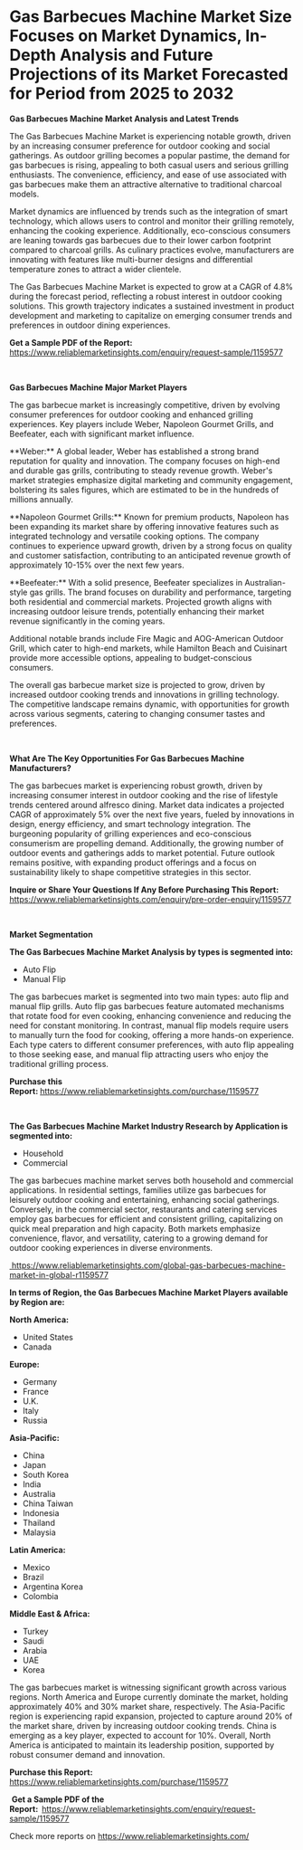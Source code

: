<p><h1>Gas Barbecues Machine Market Size Focuses on Market Dynamics, In-Depth Analysis and Future Projections of its Market Forecasted for Period from 2025 to 2032</h1></p><p><strong>Gas Barbecues Machine Market Analysis and Latest Trends</strong></p>
<p><p>The Gas Barbecues Machine Market is experiencing notable growth, driven by an increasing consumer preference for outdoor cooking and social gatherings. As outdoor grilling becomes a popular pastime, the demand for gas barbecues is rising, appealing to both casual users and serious grilling enthusiasts. The convenience, efficiency, and ease of use associated with gas barbecues make them an attractive alternative to traditional charcoal models. </p><p>Market dynamics are influenced by trends such as the integration of smart technology, which allows users to control and monitor their grilling remotely, enhancing the cooking experience. Additionally, eco-conscious consumers are leaning towards gas barbecues due to their lower carbon footprint compared to charcoal grills. As culinary practices evolve, manufacturers are innovating with features like multi-burner designs and differential temperature zones to attract a wider clientele. </p><p>The Gas Barbecues Machine Market is expected to grow at a CAGR of 4.8% during the forecast period, reflecting a robust interest in outdoor cooking solutions. This growth trajectory indicates a sustained investment in product development and marketing to capitalize on emerging consumer trends and preferences in outdoor dining experiences.</p></p>
<p><strong>Get a Sample PDF of the Report:&nbsp;</strong> <a href="https://www.reliablemarketinsights.com/enquiry/request-sample/1159577?utm_campaign=3268&utm_medium=2&utm_source=Github&utm_content=ia&utm_term=22032025&utm_id=gas-barbecues-machine">https://www.reliablemarketinsights.com/enquiry/request-sample/1159577</a></p>
<p>&nbsp;</p>
<p><strong>Gas Barbecues Machine Major Market Players</strong></p>
<p><p>The gas barbecue market is increasingly competitive, driven by evolving consumer preferences for outdoor cooking and enhanced grilling experiences. Key players include Weber, Napoleon Gourmet Grills, and Beefeater, each with significant market influence.</p><p>**Weber:** A global leader, Weber has established a strong brand reputation for quality and innovation. The company focuses on high-end and durable gas grills, contributing to steady revenue growth. Weber's market strategies emphasize digital marketing and community engagement, bolstering its sales figures, which are estimated to be in the hundreds of millions annually.</p><p>**Napoleon Gourmet Grills:** Known for premium products, Napoleon has been expanding its market share by offering innovative features such as integrated technology and versatile cooking options. The company continues to experience upward growth, driven by a strong focus on quality and customer satisfaction, contributing to an anticipated revenue growth of approximately 10-15% over the next few years.</p><p>**Beefeater:** With a solid presence, Beefeater specializes in Australian-style gas grills. The brand focuses on durability and performance, targeting both residential and commercial markets. Projected growth aligns with increasing outdoor leisure trends, potentially enhancing their market revenue significantly in the coming years.</p><p>Additional notable brands include Fire Magic and AOG-American Outdoor Grill, which cater to high-end markets, while Hamilton Beach and Cuisinart provide more accessible options, appealing to budget-conscious consumers. </p><p>The overall gas barbecue market size is projected to grow, driven by increased outdoor cooking trends and innovations in grilling technology. The competitive landscape remains dynamic, with opportunities for growth across various segments, catering to changing consumer tastes and preferences.</p></p>
<p>&nbsp;</p>
<p><strong>What Are The Key Opportunities For Gas Barbecues Machine Manufacturers?</strong></p>
<p><p>The gas barbecues market is experiencing robust growth, driven by increasing consumer interest in outdoor cooking and the rise of lifestyle trends centered around alfresco dining. Market data indicates a projected CAGR of approximately 5% over the next five years, fueled by innovations in design, energy efficiency, and smart technology integration. The burgeoning popularity of grilling experiences and eco-conscious consumerism are propelling demand. Additionally, the growing number of outdoor events and gatherings adds to market potential. Future outlook remains positive, with expanding product offerings and a focus on sustainability likely to shape competitive strategies in this sector.</p></p>
<p><strong>Inquire or Share Your Questions If Any Before Purchasing This Report:</strong> <a href="https://www.reliablemarketinsights.com/enquiry/pre-order-enquiry/1159577?utm_campaign=3268&utm_medium=2&utm_source=Github&utm_content=ia&utm_term=22032025&utm_id=gas-barbecues-machine">https://www.reliablemarketinsights.com/enquiry/pre-order-enquiry/1159577</a></p>
<p>&nbsp;</p>
<p><strong>Market Segmentation</strong></p>
<p><strong>The Gas Barbecues Machine Market Analysis by types is segmented into:</strong></p>
<p><ul><li>Auto Flip</li><li>Manual Flip</li></ul></p>
<p><p>The gas barbecues market is segmented into two main types: auto flip and manual flip grills. Auto flip gas barbecues feature automated mechanisms that rotate food for even cooking, enhancing convenience and reducing the need for constant monitoring. In contrast, manual flip models require users to manually turn the food for cooking, offering a more hands-on experience. Each type caters to different consumer preferences, with auto flip appealing to those seeking ease, and manual flip attracting users who enjoy the traditional grilling process.</p></p>
<p><strong>Purchase this Report:&nbsp;</strong><a href="https://www.reliablemarketinsights.com/purchase/1159577?utm_campaign=3268&utm_medium=2&utm_source=Github&utm_content=ia&utm_term=22032025&utm_id=gas-barbecues-machine">https://www.reliablemarketinsights.com/purchase/1159577</a></p>
<p>&nbsp;</p>
<p><strong>The Gas Barbecues Machine Market Industry Research by Application is segmented into:</strong></p>
<p><ul><li>Household</li><li>Commercial</li></ul></p>
<p><p>The gas barbecues machine market serves both household and commercial applications. In residential settings, families utilize gas barbecues for leisurely outdoor cooking and entertaining, enhancing social gatherings. Conversely, in the commercial sector, restaurants and catering services employ gas barbecues for efficient and consistent grilling, capitalizing on quick meal preparation and high capacity. Both markets emphasize convenience, flavor, and versatility, catering to a growing demand for outdoor cooking experiences in diverse environments.</p></p>
<p><a href="https://www.reliablemarketinsights.com/global-gas-barbecues-machine-market-in-global-r1159577?utm_campaign=3268&utm_medium=2&utm_source=Github&utm_content=ia&utm_term=22032025&utm_id=gas-barbecues-machine">&nbsp;https://www.reliablemarketinsights.com/global-gas-barbecues-machine-market-in-global-r1159577</a></p>
<p><strong>In terms of Region, the Gas Barbecues Machine Market Players available by Region are:</strong></p>
<p>
    <p> <strong> North America: </strong>
        <ul>
            <li>United States</li>
            <li>Canada</li>
        </ul>
        </p> 
    <p> <strong> Europe: </strong>
        <ul>
            <li>Germany</li>
            <li>France</li>
            <li>U.K.</li>
            <li>Italy</li>
            <li>Russia</li>
        </ul>
        </p> 
    <p> <strong> Asia-Pacific: </strong>
        <ul>
            <li>China</li>
            <li>Japan</li>
            <li>South Korea</li>
            <li>India</li>
            <li>Australia</li>
            <li>China Taiwan</li>
            <li>Indonesia</li>
            <li>Thailand</li>
            <li>Malaysia</li>
        </ul>
        </p> 
    <p> <strong> Latin America: </strong>
        <ul>
            <li>Mexico</li>
            <li>Brazil</li>
            <li>Argentina Korea</li>
            <li>Colombia</li>
        </ul>
        </p> 
    <p> <strong> Middle East & Africa: </strong>
        <ul>
            <li>Turkey</li>
            <li>Saudi</li>
            <li>Arabia</li>
            <li>UAE</li>
            <li>Korea</li>
        </ul>
    </p>
    </p>
<p><p>The gas barbecues market is witnessing significant growth across various regions. North America and Europe currently dominate the market, holding approximately 40% and 30% market share, respectively. The Asia-Pacific region is experiencing rapid expansion, projected to capture around 20% of the market share, driven by increasing outdoor cooking trends. China is emerging as a key player, expected to account for 10%. Overall, North America is anticipated to maintain its leadership position, supported by robust consumer demand and innovation.</p></p>
<p><strong>Purchase this Report: </strong><a href="https://www.reliablemarketinsights.com/purchase/1159577?utm_campaign=3268&utm_medium=2&utm_source=Github&utm_content=ia&utm_term=22032025&utm_id=gas-barbecues-machine">https://www.reliablemarketinsights.com/purchase/1159577</a></p>
<p>&nbsp;<strong>Get a Sample PDF of the Report:&nbsp;&nbsp;</strong><a href="https://www.reliablemarketinsights.com/enquiry/request-sample/1159577?utm_campaign=3268&utm_medium=2&utm_source=Github&utm_content=ia&utm_term=22032025&utm_id=gas-barbecues-machine">https://www.reliablemarketinsights.com/enquiry/request-sample/1159577</a></p>
<p><strong></strong></p>
<p>Check more reports on <a href="https://www.reliablemarketinsights.com/?utm_campaign=3268&utm_medium=2&utm_source=Github&utm_content=ia&utm_term=22032025&utm_id=gas-barbecues-machine">https://www.reliablemarketinsights.com/</a></p>